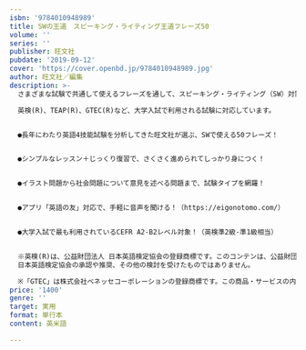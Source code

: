 ```yaml
---
isbn: '9784010948989'
title: SWの王道　スピーキング・ライティング王道フレーズ50
volume: ''
series: ''
publisher: 旺文社
pubdate: '2019-09-12'
cover: 'https://cover.openbd.jp/9784010948989.jpg'
author: 旺文社／編集
description: >-
  さまざまな試験で共通して使えるフレーズを通して、スピーキング・ライティング（SW）対策を行います！

  英検(R)、TEAP(R)、GTEC(R)など、大学入試で利用される試験に対応しています。


  ●長年にわたり英語4技能試験を分析してきた旺文社が選ぶ、SWで使える50フレーズ！


  ●シンプルなレッスン＋じっくり復習で、さくさく進められてしっかり身につく！


  ●イラスト問題から社会問題について意見を述べる問題まで、試験タイプを網羅！


  ●アプリ「英語の友」対応で、手軽に音声を聞ける！（https://eigonotomo.com/）


  ●大学入試で最も利用されているCEFR A2-B2レベル対象！（英検準2級-準1級相当）


  ※英検(R)は、公益財団法人 日本英語検定協会の登録商標です。このコンテンは、公益財団法人
  日本英語検定協会の承認や推奨、その他の検討を受けたものではありません。

  ※「GTEC」は株式会社ベネッセコーポレーションの登録商標です。この商品・サービスの内容は、株式会社ベネッセコーポレーションの承認や推奨を受けたものではありません。
price: '1400'
genre: ''
target: 実用
format: 単行本
content: 英米語

---
```

